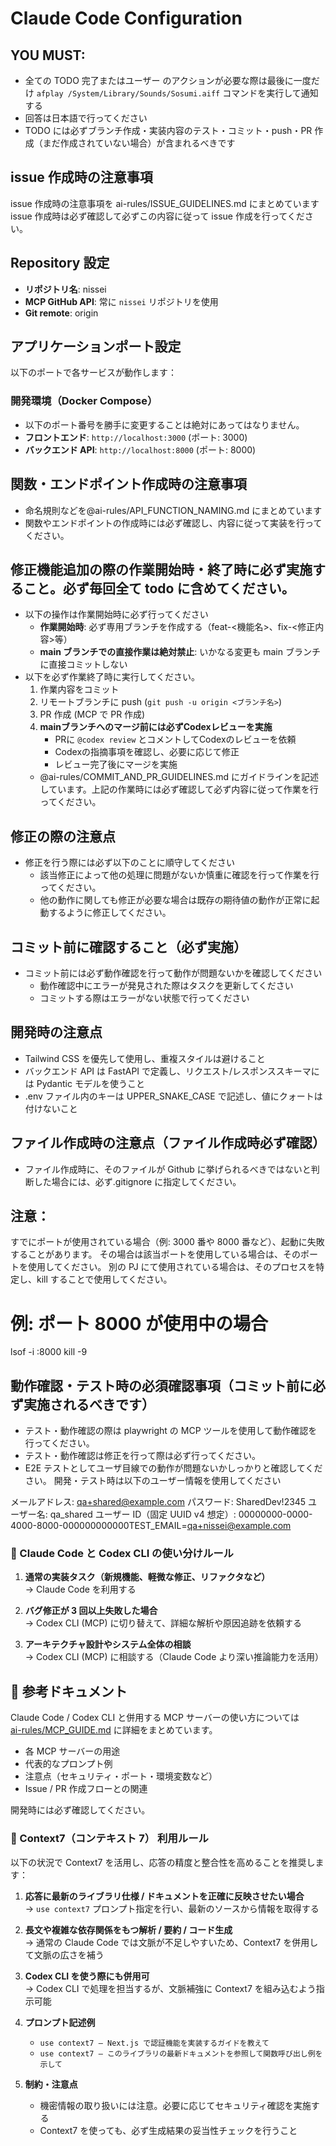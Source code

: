 # Claude Code Configuration

## YOU MUST:

- 全ての TODO 完了またはユーザー のアクションが必要な際は最後に一度だけ `afplay /System/Library/Sounds/Sosumi.aiff` コマンドを実行して通知する
- 回答は日本語で行ってください
- TODO には必ずブランチ作成・実装内容のテスト・コミット・push・PR 作成（まだ作成されていない場合）が含まれるべきです

## issue 作成時の注意事項

issue 作成時の注意事項を ai-rules/ISSUE_GUIDELINES.md にまとめています
issue 作成時は必ず確認して必ずこの内容に従って issue 作成を行ってください。

## Repository 設定

- **リポジトリ名**: nissei
- **MCP GitHub API**: 常に `nissei` リポジトリを使用
- **Git remote**: origin

## アプリケーションポート設定

以下のポートで各サービスが動作します：

### 開発環境（Docker Compose）

- 以下のポート番号を勝手に変更することは絶対にあってはなりません。
- **フロントエンド**: `http://localhost:3000` (ポート: 3000)
- **バックエンド API**: `http://localhost:8000` (ポート: 8000)

## 関数・エンドポイント作成時の注意事項

- 命名規則などを@ai-rules/API_FUNCTION_NAMING.md にまとめています
- 関数やエンドポイントの作成時には必ず確認し、内容に従って実装を行ってください。

## 修正機能追加の際の作業開始時・終了時に必ず実施すること。必ず毎回全て todo に含めてください。

- 以下の操作は作業開始時に必ず行ってください
  - **作業開始時**: 必ず専用ブランチを作成する（feat-<機能名>、fix-<修正内容>等）
  - **main ブランチでの直接作業は絶対禁止**: いかなる変更も main ブランチに直接コミットしない
- 以下を必ず作業終了時に実行してください。
  1. 作業内容をコミット
  2. リモートブランチに push (`git push -u origin <ブランチ名>`)
  3. PR 作成 (MCP で PR 作成)
  4. **mainブランチへのマージ前には必ずCodexレビューを実施**
     - PRに `@codex review` とコメントしてCodexのレビューを依頼
     - Codexの指摘事項を確認し、必要に応じて修正
     - レビュー完了後にマージを実施
  - @ai-rules/COMMIT_AND_PR_GUIDELINES.md にガイドラインを記述しています。上記の作業時には必ず確認して必ず内容に従って作業を行ってください。

## 修正の際の注意点

- 修正を行う際には必ず以下のことに順守してください
  - 該当修正によって他の処理に問題がないか慎重に確認を行って作業を行ってください。
  - 他の動作に関しても修正が必要な場合は既存の期待値の動作が正常に起動するように修正してください。

## コミット前に確認すること（必ず実施）

- コミット前には必ず動作確認を行って動作が問題ないかを確認してください
  - 動作確認中にエラーが発見された際はタスクを更新してください
  - コミットする際はエラーがない状態で行ってください

## 開発時の注意点

- Tailwind CSS を優先して使用し、重複スタイルは避けること
- バックエンド API は FastAPI で定義し、リクエスト/レスポンススキーマには Pydantic モデルを使うこと
- .env ファイル内のキーは UPPER_SNAKE_CASE で記述し、値にクォートは付けないこと

## ファイル作成時の注意点（ファイル作成時必ず確認）

- ファイル作成時に、そのファイルが Github に挙げられるべきではないと判断した場合には、必ず.gitignore に指定してください。

## 注意：

すでにポートが使用されている場合（例: 3000 番や 8000 番など）、起動に失敗することがあります。
その場合は該当ポートを使用している場合は、そのポートを使用してください。
別の PJ にて使用されている場合は、そのプロセスを特定し、kill することで使用してください。

# 例: ポート 8000 が使用中の場合

lsof -i :8000
kill -9 <PID>

## 動作確認・テスト時の必須確認事項（コミット前に必ず実施されるべきです）

- テスト・動作確認の際は playwright の MCP ツールを使用して動作確認を行ってください。
- テスト・動作確認は修正を行って際は必ず行ってください。
- E2E テストとしてユーザ目線での動作が問題ないかしっかりと確認してください。
  開発・テスト時は以下のユーザー情報を使用してください

メールアドレス: qa+shared@example.com
パスワード: SharedDev!2345
ユーザー名: qa_shared
ユーザー ID（固定 UUID v4 想定）: 00000000-0000-4000-8000-000000000000TEST_EMAIL=qa+nissei@example.com

### 🔄 Claude Code と Codex CLI の使い分けルール

1. **通常の実装タスク（新規機能、軽微な修正、リファクタなど）**  
   → Claude Code を利用する

2. **バグ修正が 3 回以上失敗した場合**  
   → Codex CLI (MCP) に切り替えて、詳細な解析や原因追跡を依頼する

3. **アーキテクチャ設計やシステム全体の相談**  
   → Codex CLI (MCP) に相談する（Claude Code より深い推論能力を活用）

## 🔗 参考ドキュメント

Claude Code / Codex CLI と併用する MCP サーバーの使い方については  
[ai-rules/MCP_GUIDE.md](./ai-rules/MCP_GUIDE.md) に詳細をまとめています。

- 各 MCP サーバーの用途
- 代表的なプロンプト例
- 注意点（セキュリティ・ポート・環境変数など）
- Issue / PR 作成フローとの関連

開発時には必ず確認してください。

### 🧠 Context7（コンテキスト 7） 利用ルール

以下の状況で Context7 を活用し、応答の精度と整合性を高めることを推奨します：

1. **応答に最新のライブラリ仕様 / ドキュメントを正確に反映させたい場合**  
   → `use context7` プロンプト指定を行い、最新のソースから情報を取得する

2. **長文や複雑な依存関係をもつ解析 / 要約 / コード生成**  
   → 通常の Claude Code では文脈が不足しやすいため、Context7 を併用して文脈の広さを補う

3. **Codex CLI を使う際にも併用可**  
   → Codex CLI で処理を担当するが、文脈補強に Context7 を組み込むよう指示可能

4. **プロンプト記述例**

   - `use context7 — Next.js で認証機能を実装するガイドを教えて`
   - `use context7 — このライブラリの最新ドキュメントを参照して関数呼び出し例を示して`

5. **制約・注意点**
   - 機密情報の取り扱いには注意。必要に応じてセキュリティ確認を実施する
   - Context7 を使っても、必ず生成結果の妥当性チェックを行うこと

